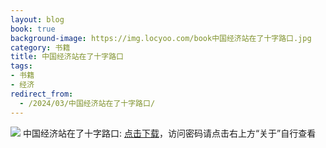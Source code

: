 ```yaml
---
layout: blog
book: true
background-image: https://img.locyoo.com/book中国经济站在了十字路口.jpg
category: 书籍
title: 中国经济站在了十字路口
tags:
- 书籍
- 经济
redirect_from:
  - /2024/03/中国经济站在了十字路口/
---
```

![](https://img.locyoo.com/book中国经济站在了十字路口.jpg)
中国经济站在了十字路口: <a name = "ref1" href="https://url18.ctfile.com/f/50983618-1345419574-a4206d?p=3619">点击下载</a>，访问密码请点击右上方“关于”自行查看